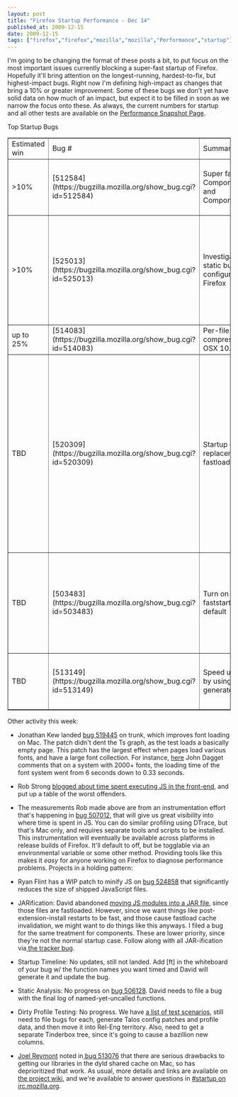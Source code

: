 ```yaml
---
layout: post
title: "Firefox Startup Performance - Dec 14"
published_at: 2009-12-15
date: 2009-12-15
tags: ["firefox","firefox","mozilla","mozilla","Performance","startup"]
---
```


I'm going to be changing the format of these posts a bit, to put focus on the most important issues currently blocking a super-fast startup of Firefox. Hopefully it'll bring attention on the longest-running, hardest-to-fix, but highest-impact bugs. Right now I'm defining high-impact as changes that bring a 10% or greater improvement. Some of these bugs we don't yet have solid data on how much of an impact, but expect it to be filled in soon as we narrow the focus onto these. As always, the current numbers for startup and all other tests are available on the [Performance  Snapshot Page](http://graphs.mozilla.org/dashboard/snapshot/).

Top Startup Bugs
<!-- table#ts { border: 1px solid silver; } -->
<table id="ts" border="1" cellspacing="0" cellpadding="2">
<tbody>
<tr>
<td class="s0">Estimated win</td>
<td class="s1">Bug #</td>
<td class="s1">Summary</td>
<td class="s1">Owner</td>
<td class="s1">Status</td>
<td class="s1">Notes</td>
</tr>
<tr>
<td class="s2">>10%</td>
<td class="s3">[512584](https://bugzilla.mozilla.org/show_bug.cgi?id=512584)</td>
<td class="s4">Super fast paths for Components.classes and Components.interfaces</td>
<td class="s4">Taras Glek</td>
<td class="s4">in progress</td>
<td>Got consultation from mrbkap, needs new patch.</td>
</tr>
<tr>
<td class="s2">>10%</td>
<td class="s3">[525013](https://bugzilla.mozilla.org/show_bug.cgi?id=525013)</td>
<td class="s4">Investigate a more static build configuration of Firefox</td>
<td class="s4">Joel Reymont</td>
<td class="s4">Mac and Linux in progress</td>
<td class="s4">Only measured on Mac so far, need Linux numbers and someone to figure out the Windows story.</td>
</tr>
<tr>
<td class="s2">up to 25%</td>
<td class="s3">[514083](https://bugzilla.mozilla.org/show_bug.cgi?id=514083)</td>
<td class="s4">Per-file HFS+ compression on Mac OSX 10.6</td>
<td class="s4">Joel Reymont</td>
<td class="s4">in progress</td>
<td class="s4">Snow Leopard only.</td>
</tr>
<tr>
<td class="s2">TBD</td>
<td class="s3">[520309](https://bugzilla.mozilla.org/show_bug.cgi?id=520309)</td>
<td class="s4">Startup cache: replacement for fastload cache</td>
<td class="s4">Ben Hsieh</td>
<td class="s4">review</td>
<td class="s4">More efficient than current fastload, and key to enabling fastloading of XBL, CSS, manifests and various other data. Need to push to Places branch to figure out base perf difference from current fastload.</td>
</tr>
<tr>
<td class="s2">TBD</td>
<td class="s3">[503483](https://bugzilla.mozilla.org/show_bug.cgi?id=503483)</td>
<td class="s4">Turn on --enable-faststart for Firefox by default</td>
<td class="s4">Dietrich</td>
<td class="s4">needs testing</td>
<td class="s4">Loads Firefox core libraries at boot time. Need to test on all OSes, publish the numbers, and get discussion going.</td>
</tr>
<tr>
<td class="s2">TBD</td>
<td class="s3">[513149](https://bugzilla.mozilla.org/show_bug.cgi?id=513149)</td>
<td class="s4">Speed up CSS parsing by using a machine generated lexer</td>
<td class="s4">Zack Weinberg</td>
<td class="s4">Zack's blocked on other work</td>
<td class="s4">Taras says it's high, but no figures, so need better data here.</td>
</tr>
</tbody>
</table>
Other activity this week:

*   Jonathan Kew landed [bug 519445](https://bugzilla.mozilla.org/show_bug.cgi?id=519445) on trunk, which improves font loading on Mac. The patch didn't dent the Ts graph, as the test loads a basically empty page. This patch has the largest effect when pages load various fonts, and have a large font collection. For instance, [here](https://bugzilla.mozilla.org/show_bug.cgi?id=519445#c15) John Dagget comments that on a system with 2000+ fonts, the loading time of the font system went from 6 seconds down to 0.33 seconds.
*   Rob Strong [blogged  about time spent executing JS in the front-end](http://blog.mozilla.com/rstrong/2009/12/13/status-update-%E2%80%93-week-of-1211/), and put up a table  of the worst offenders.
*   The measurements Rob made above are from an instrumentation effort that's happening in [bug 507012](https://bugzilla.mozilla.org/show_bug.cgi?id=507012), that will give us great visibility into where time is spent in JS. You can do similar profiling using DTrace, but that's Mac only, and requires separate tools and scripts to be installed. This instrumentation will eventually be available across platforms in release builds of Firefox. It'll default to off, but be togglable via an environmental variable or some other method. Providing tools like this makes it *easy* for anyone working on Firefox to diagnose performance problems.
Projects in a holding pattern:

*   Ryan Flint has a WIP patch to minify JS on [bug  524858](https://bugzilla.mozilla.org/show_bug.cgi?id=524858) that significantly reduces the size of shipped JavaScript  files.
*   JARification: David abandoned [moving JS          modules into a JAR file](https://bugzilla.mozilla.org/show_bug.cgi?id=509755), since those files are fastloaded.         However, since we want things like post-extension-install  restarts  to   be     fast, and those cause fastload cache invalidation,  we might   want  to   do   things like this anyways. I filed a bug for  the same   treatment  for     components. These are lower priority,  since they're   not the  normal     startup case. Follow along with all  JAR-ification   via[ the         tracker  bug](https://bugzilla.mozilla.org/show_bug.cgi?id=513027).
*   Startup Timeline: No updates, still not landed. Add [ft] in the        whiteboard of your bug w/ the function names you want timed and David        will generate it and update the bug.
*   Static Analysis: No progress on [bug        506128](https://bugzilla.mozilla.org/show_bug.cgi?id=506128).  David needs to file a bug with the final log of        named-yet-uncalled  functions.
*   Dirty Profile Testing: No progress. We have [a list of test scenarios](https://wiki.mozilla.org/Firefox/Sprints/Startup_Time_Improvements#Test_Coverage), still need to file        bugs  for each, generate Talos config patches and profile data, and    then     move  it into Rel-Eng territory. Also, need to get a separate       Tinderbox  tree,  since it's going to cause a bazillion new  columns.
*   [Joel        Reymont](http://wagerlabs.com/) noted in[ bug        513076](https://bugzilla.mozilla.org/show_bug.cgi?id=513076) that there are serious drawbacks to getting our libraries  in       the dyld  shared cache on Mac, so has deprioritized that work.
As usual, more details and links are  available on [the       project wiki](https://wiki.mozilla.org/Firefox/Projects/Startup_Time_Improvements), and we're available to answer questions in [#startup on irc.mozilla.org](irc://irc.mozilla.org/#startup).